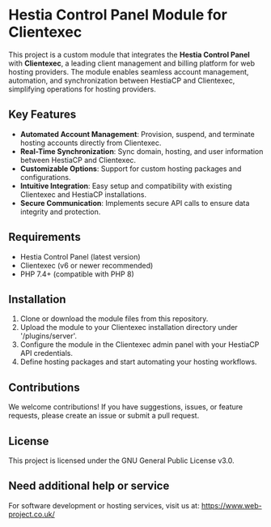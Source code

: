 # Hestia Control Panel Module for Clientexec

This project is a custom module that integrates the **Hestia Control Panel** with **Clientexec**, a leading client management and billing platform for web hosting providers. The module enables seamless account management, automation, and synchronization between HestiaCP and Clientexec, simplifying operations for hosting providers.

## Key Features
- **Automated Account Management**: Provision, suspend, and terminate hosting accounts directly from Clientexec.
- **Real-Time Synchronization**: Sync domain, hosting, and user information between HestiaCP and Clientexec.
- **Customizable Options**: Support for custom hosting packages and configurations.
- **Intuitive Integration**: Easy setup and compatibility with existing Clientexec and HestiaCP installations.
- **Secure Communication**: Implements secure API calls to ensure data integrity and protection.

## Requirements
- Hestia Control Panel (latest version)
- Clientexec (v6 or newer recommended)
- PHP 7.4+ (compatible with PHP 8)

## Installation
1. Clone or download the module files from this repository.
2. Upload the module to your Clientexec installation directory under '/plugins/server'.
3. Configure the module in the Clientexec admin panel with your HestiaCP API credentials.
4. Define hosting packages and start automating your hosting workflows.

## Contributions
We welcome contributions! If you have suggestions, issues, or feature requests, please create an issue or submit a pull request.

## License
This project is licensed under the GNU General Public License v3.0.

## Need additional help or service
For software development or hosting services, visit us at: https://www.web-project.co.uk/
